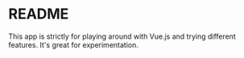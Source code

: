 # README

This app is strictly for playing around with Vue.js and trying different
features.  It's great for experimentation.

